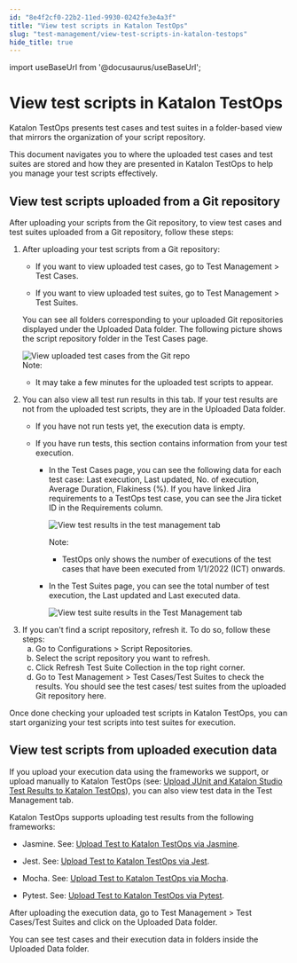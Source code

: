 ```yaml
---
id: "8e4f2cf0-22b2-11ed-9930-0242fe3e4a3f"
title: "View test scripts in Katalon TestOps"
slug: "test-management/view-test-scripts-in-katalon-testops"
hide_title: true
---
```

import useBaseUrl from '@docusaurus/useBaseUrl';


# <a id="id" class="anchor_top_offset"/><a id="ariaid-title1" class="anchor_top_offset"/>View test scripts in <span xmlns="http://www.w3.org/1999/xhtml" className="ph">Katalon TestOps</span> 

<p xmlns="http://www.w3.org/1999/xhtml" className="p"><span className="ph">Katalon TestOps</span> presents test cases and test suites in a folder-based view that   mirrors the organization of your script repository.</p> 
<p xmlns="http://www.w3.org/1999/xhtml" className="p">This document navigates you to where the uploaded test cases and test suites are stored and   how they are presented in <span className="ph">Katalon TestOps</span> to help you manage your test   scripts effectively.</p> 

## <a id="task-179" class="anchor_top_offset"/>View test scripts uploaded from a Git repository

<section xmlns="http://www.w3.org/1999/xhtml" className="section context">After uploading your scripts from the Git repository, to view test cases and test suites uploaded from a Git repository, follow these steps:</section> 
<ol xmlns="http://www.w3.org/1999/xhtml" className="ol steps"><li className="li step stepexpand"><span className="ph cmd">After uploading your test scripts from a Git repository:</span><div className="itemgroup info"><ul className="ul"><li className="li"><p className="p">If you want to view uploaded test cases, go to <span className="ph uicontrol">Test Management</span> &gt; <span className="ph uicontrol">Test Cases</span>.</p></li><li className="li"><p className="p">If you want to view uploaded test suites, go to <span className="ph uicontrol">Test Management</span> &gt; <span className="ph uicontrol">Test Suites</span>.</p></li></ul></div><div className="itemgroup info"><p className="p">You can see all folders corresponding to your uploaded Git repositories displayed under the <span className="ph uicontrol">Uploaded Data</span> folder. The following picture shows the script repository folder in the <span className="ph uicontrol">Test Cases</span> page.</p></div><div className="itemgroup info"><img className="image" src={useBaseUrl("/c81dac50-252c-11ed-9930-0242fe3e4a3f.png")} alt="View uploaded test cases from the Git repo" /></div><div className="itemgroup info"><div className="note note note_note"><span className="note__title">Note:</span> <ul className="ul"><li className="li"><p className="p">It may take a few minutes for the uploaded test scripts to appear.</p></li></ul></div></div></li><li className="li step stepexpand"><span className="ph cmd">You can also view all  test run results in this  tab. If your test results are not from the uploaded test scripts, they are in the <span className="ph uicontrol">Uploaded Data</span> folder.</span><div className="itemgroup info"><ul className="ul"><li className="li"><p className="p">If you have not run tests yet, the execution data  is empty.</p></li><li className="li"><p className="p">If you have run tests, this section contains information from your test execution. </p><ul className="ul"><li className="li"><p className="p">In the <span className="ph uicontrol">Test Cases</span> page, you can see the  following data for each test case:  <span className="ph uicontrol">Last execution</span>, <span className="ph uicontrol">Last updated</span>, <span className="ph uicontrol">No. of execution</span>, <span className="ph uicontrol">Average Duration</span>, <span className="ph uicontrol">Flakiness (%)</span>. If you have linked Jira requirements to a TestOps test case, you can see the Jira ticket ID in the <span className="ph uicontrol">Requirements</span> column.</p><p className="p"><img className="image" src={useBaseUrl("/c821cb00-252c-11ed-9930-0242fe3e4a3f.png")} alt="View test results in the test management tab" /></p><div className="p"><div className="note note note_note"><span className="note__title">Note:</span> <ul className="ul"><li className="li"><p className="p">TestOps only shows the number of executions of the test cases that have been executed from 1/1/2022 (ICT) onwards.</p></li></ul></div></div></li><li className="li"><p className="p">In the <span className="ph uicontrol">Test Suites</span> page, you can see the  total number of test execution, the <span className="ph uicontrol">Last updated</span> and <span className="ph uicontrol">Last executed</span> data.</p><p className="p"><img className="image" src={useBaseUrl("/b6494930-2770-11ed-9930-0242fe3e4a3f.png")} alt="View test suite results in the Test Management tab" /></p></li></ul></li></ul></div></li><li className="li step stepexpand"><span className="ph cmd">If you can't find a script repository,  refresh it. To do so, follow these steps:</span><ol type="a" className="ol substeps"><li className="li substep"><span className="ph cmd">Go to <span className="ph uicontrol">Configurations</span> &gt; <span className="ph uicontrol">Script Repositories</span>.</span></li><li className="li substep"><span className="ph cmd">Select the script repository you want to refresh.</span></li><li className="li substep"><span className="ph cmd">Click <span className="ph uicontrol">Refresh Test Suite Collection</span> in the top right corner.</span></li><li className="li substep"><span className="ph cmd">Go to <span className="ph uicontrol">Test Management</span> &gt; <span className="ph uicontrol">Test Cases</span>/<span className="ph uicontrol">Test Suites</span> to check the results. You should see the test cases/ test suites from the uploaded Git repository here.</span></li></ol></li></ol> 
<section xmlns="http://www.w3.org/1999/xhtml" className="section result">Once done checking your uploaded test scripts in <span className="ph">Katalon TestOps</span>, you can start organizing your test scripts into test suites for execution.</section> 

## <a id="id_4" class="anchor_top_offset"/>View test scripts from uploaded execution data

<p xmlns="http://www.w3.org/1999/xhtml" className="p">If you upload your execution data using the frameworks we   support, or upload manually to <span className="ph">Katalon TestOps</span> (see: <a className="xref" href="/docs/reports-and-analytics/reports/upload-test-reports/upload-junit-and-katalon-studio-report-files-to-katalon-testops-manually">Upload     JUnit and Katalon Studio Test Results to Katalon TestOps</a>), you   can also view test data in the <span className="ph uicontrol">Test Management</span> tab.</p> 
<p xmlns="http://www.w3.org/1999/xhtml" className="p"><span className="ph">Katalon TestOps</span> supports uploading test results from the   following frameworks:</p> 
<ul xmlns="http://www.w3.org/1999/xhtml" className="ul"><li className="li">     <p className="p">Jasmine. See: <a className="xref" href="/docs/reports-and-analytics/reports/upload-test-reports/upload-reports-from-other-framework/upload-test-reports-from-jasmine-to-katalon-testops">Upload         Test to Katalon TestOps via Jasmine</a>.</p>   </li><li className="li">     <p className="p">Jest. See: <a className="xref" href="/docs/reports-and-analytics/reports/upload-test-reports/upload-reports-from-other-framework/upload-test-reports-from-jest-to-katalon-testops">Upload         Test to Katalon TestOps via Jest</a>.</p>   </li><li className="li">     <p className="p">Mocha. See: <a className="xref" href="/docs/reports-and-analytics/reports/upload-test-reports/upload-reports-from-other-framework/upload-test-reports-from-mocha-to-katalon-testops">Upload         Test to Katalon TestOps via Mocha</a>.</p>   </li><li className="li">     <p className="p">Pytest. See: <a className="xref" href="/docs/reports-and-analytics/reports/upload-test-reports/upload-reports-from-other-framework/upload-test-reports-from-pytest-to-katalon-testops">Upload         Test to Katalon TestOps via Pytest</a>.</p>   </li></ul> 
<p xmlns="http://www.w3.org/1999/xhtml" className="p">After uploading the execution data, go to <span className="ph uicontrol">Test Management</span> &gt; <span className="ph uicontrol">Test Cases</span>/<span className="ph uicontrol">Test Suites</span> and click on   the <span className="ph uicontrol">Uploaded Data</span> folder.</p> 
<p xmlns="http://www.w3.org/1999/xhtml" className="p">You can see test cases and their execution data in folders   inside the <span className="ph uicontrol">Uploaded Data</span> folder.</p> 
